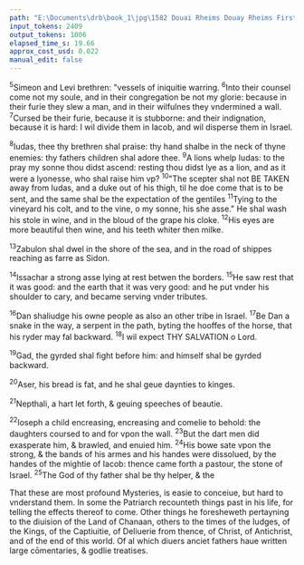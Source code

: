 ```yaml
---
path: "E:\Documents\drb\book_1\jpg\1582 Douai Rheims Douay Rheims First Edition  1 of 3 1609 Old Testament.pdf-168.jpg"
input_tokens: 2409
output_tokens: 1006
elapsed_time_s: 19.66
approx_cost_usd: 0.022
manual_edit: false
---
```

<sup>5</sup>Simeon and Levi brethren: "vessels of iniquitie warring. <sup>6</sup>Into their counsel come not my soule, and in their congregation be not my glorie: because in their furie they slew a man, and in their wilfulnes they vndermined a wall. <sup>7</sup>Cursed be their furie, because it is stubborne: and their indignation, because it is hard: I wil divide them in Iacob, and wil disperse them in Israel.

<sup>8</sup>Iudas, thee thy brethren shal praise: thy hand shalbe in the neck of thyne enemies: thy fathers children shal adore thee. <sup>9</sup>A lions whelp Iudas: to the pray my sonne thou didst ascend: resting thou didst lye as a lion, and as it were a lyonesse, who shal raise him vp? <sup>10</sup>"The scepter shal not BE TAKEN away from Iudas, and a duke out of his thigh, til he doe come that is to be sent, and the same shal be the expectation of the gentiles <sup>11</sup>Tying to the vineyard his colt, and to the vine, o my sonne, his she asse." He shal wash his stole in wine, and in the bloud of the grape his cloke. <sup>12</sup>His eyes are more beautiful then wine, and his teeth whiter then milke.

<sup>13</sup>Zabulon shal dwel in the shore of the sea, and in the road of shippes reaching as farre as Sidon.

<sup>14</sup>Issachar a strong asse lying at rest betwen the borders. <sup>15</sup>He saw rest that it was good: and the earth that it was very good: and he put vnder his shoulder to cary, and became serving vnder tributes.

<sup>16</sup>Dan shaliudge his owne people as also an other tribe in Israel. <sup>17</sup>Be Dan a snake in the way, a serpent in the path, byting the hooffes of the horse, that his ryder may fal backward. <sup>18</sup>I wil expect THY SALVATION o Lord.

<sup>19</sup>Gad, the gyrded shal fight before him: and himself shal be gyrded backward.

<sup>20</sup>Aser, his bread is fat, and he shal geue daynties to kinges.

<sup>21</sup>Nepthali, a hart let forth, & geuing speeches of beautie.

<sup>22</sup>Ioseph a child encreasing, encreasing and comelie to behold: the daughters coursed to and for vpon the wall. <sup>23</sup>But the dart men did exasperate him, & brawled, and enuied him. <sup>24</sup>His bowe sate vpon the strong, & the bands of his armes and his handes were dissolued, by the handes of the mightie of Iacob: thence came forth a pastour, the stone of Israel. <sup>25</sup>The God of thy father shal be thy helper, & the

<aside>That these are most profound Mysteries, is easie to conceiue, but hard to vnderstand them. In some the Patriarch recounteth things past in his life, for telling the effects thereof to come. Other things he foresheweth pertayning to the diuision of the Land of Chanaan, others to the times of the Iudges, of the Kings, of the Captiuitie, of Deliuerie from thence, of Christ, of Antichrist, and of the end of this world. Of al which diuers anciet fathers haue written large cōmentaries, & godlie treatises.</aside>

[^1]: The scepter shal not BE TAKEN away from Iudas, and a duke out of his thigh, til he doe come that is to be sent, and the same shal be the expectation of the gentiles

[^2]: I wil expect THY SALVATION o Lord.